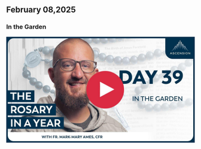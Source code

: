 ## February 08,2025

### In the Garden

[![In the Garden](https://raw.githubusercontent.com/linusjf/RIAY/main/February/jpgs/Day039.jpg)](https://youtu.be/sfspYnodC6Q "In the Garden")
